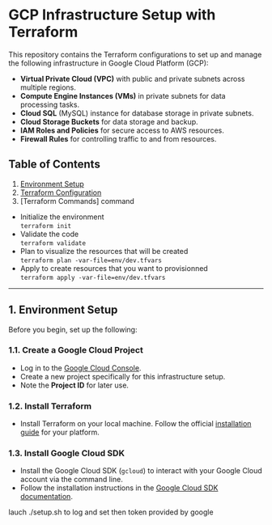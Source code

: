 # GCP Infrastructure Setup with Terraform

This repository contains the Terraform configurations to set up and manage the following infrastructure in Google Cloud Platform (GCP):

- **Virtual Private Cloud (VPC)** with public and private subnets across multiple regions.
- **Compute Engine Instances (VMs)** in private subnets for data processing tasks.
- **Cloud SQL** (MySQL) instance for database storage in private subnets.
- **Cloud Storage Buckets** for data storage and backup.
- **IAM Roles and Policies** for secure access to AWS resources.
- **Firewall Rules** for controlling traffic to and from resources.

## Table of Contents
1. [Environment Setup](setup.sh)
2. [Terraform Configuration](main.tf)
3. [Terraform Commands] command
- Initialize the environment<br>
`terraform init`
- Validate the code<br>
`terraform validate`
- Plan to visualize the resources that will be created<br>
`terraform plan -var-file=env/dev.tfvars`
- Apply to create resources that you want to provisionned<br>
`terraform apply -var-file=env/dev.tfvars`


---

## 1. Environment Setup

Before you begin, set up the following:

### 1.1. **Create a Google Cloud Project**
- Log in to the [Google Cloud Console](https://console.cloud.google.com/).
- Create a new project specifically for this infrastructure setup.
- Note the **Project ID** for later use.

### 1.2. **Install Terraform**
- Install Terraform on your local machine. Follow the official [installation guide](https://learn.hashicorp.com/tutorials/terraform/install-cli) for your platform.

### 1.3. **Install Google Cloud SDK**
- Install the Google Cloud SDK (`gcloud`) to interact with your Google Cloud account via the command line.
- Follow the installation instructions in the [Google Cloud SDK documentation](https://cloud.google.com/sdk/docs/install).


lauch ./setup.sh to log and set then token provided by google
